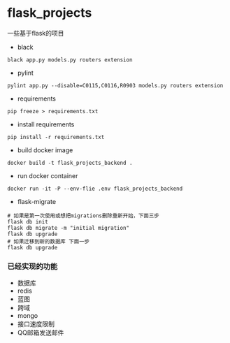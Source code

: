 # flask_projects

一些基于flask的项目

- black

```shell
black app.py models.py routers extension
```

- pylint

```shell
pylint app.py --disable=C0115,C0116,R0903 models.py routers extension
```

- requirements

```shell
pip freeze > requirements.txt
```

- install requirements

```shell
pip install -r requirements.txt
```

- build docker image

```shell
docker build -t flask_projects_backend .
```
- run docker container

```shell
docker run -it -P --env-flie .env flask_projects_backend
```

- flask-migrate

```shell
# 如果是第一次使用或想把migrations删除重新开始，下面三步
flask db init
flask db migrate -m "initial migration"
flask db upgrade
# 如果迁移到新的数据库 下面一步
flask db upgrade
```
### 已经实现的功能
- 数据库
- redis
- 蓝图
- 跨域
- mongo
- 接口速度限制
- QQ邮箱发送邮件
